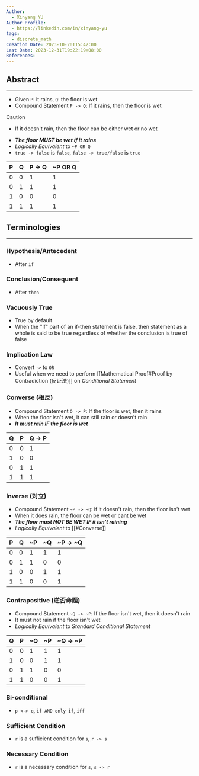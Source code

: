 ```yaml
---
Author:
  - Xinyang YU
Author Profile:
  - https://linkedin.com/in/xinyang-yu
tags:
  - discrete_math
Creation Date: 2023-10-20T15:42:00
Last Date: 2023-12-31T19:22:19+08:00
References: 
---
```

## Abstract
---
- Given `P`: it rains, `Q`: the floor is wet
- Compound Statement `P -> Q`: If it rains, then the floor is wet
>[!caution]
>- If it doesn't rain, then the floor can be either wet or no wet
- ***The floor MUST be wet if it rains***
- *Logically Equivalent* to `~P OR Q`
- `true -> false` is `false`, `false -> true/false` is `true`

| P   | Q   | P -> Q | ~P OR Q |
| --- | --- | ------ | ------- |
| 0   | 0   | 1      |     1    |
| 0   | 1   | 1      |      1   |
| 1   | 0   | 0      |       0  |
| 1   | 1   | 1      |      1   |


## Terminologies 
---
### Hypothesis/Antecedent
- After `if`
### Conclusion/Consequent
- After `then`
### Vacuously True
- True by default 
- When the "if" part of an if-then statement is false, then statement as a whole is said to be true regardless of whether the conclusion is true of false
### Implication Law
- Convert `->` to `OR` 
- Useful when we need to perform [[Mathematical Proof#Proof by Contradiction (反证法)]] on *Conditional Statement*
### Converse (相反)
- Compound Statement `Q -> P`: If the floor is wet, then it rains
- When the floor isn't wet, it can still rain or doesn't rain
- ***It must rain IF the floor is wet***

| Q   | P   | Q -> P |
| --- | --- | ------ |
| 0   | 0   | 1      |
| 1   | 0   | 0      |
| 0   | 1   | 1      |
| 1   | 1   | 1      |
### Inverse (对立)
- Compound Statement `~P -> ~Q`: if it doesn't rain, then the floor isn't wet
- When it does rain, the floor can be wet or cant be wet
- ***The floor must NOT BE WET IF it isn't raining***
- *Logically Equivalent* to [[#Converse]]

| P   | Q   | ~P  | ~Q  | ~P -> ~Q |
| --- | --- | --- | --- | -------- |
| 0   | 0   | 1   | 1    |        1  |
| 0   | 1   | 1    | 0    |        0  |
| 1   | 0   |  0   |  1   |     1     |
| 1   | 1   |   0  |   0  |      1    |
### Contrapositive (逆否命题)
- Compound Statement `~Q -> ~P`: If the floor isn't wet, then it doesn't rain 
- It must not rain if the floor isn't wet
- *Logically Equivalent* to *Standard Conditional Statement*

| Q   | P   | ~Q  | ~P  | ~Q -> ~P |
| --- | --- | --- | --- | -------- |
| 0   |  0   |  1   |   1  |   1       |
| 1   |   0  |   0  |    1 |    1      |
| 0   |    1 |    1 |    0 |      0    |
| 1    |    1 |    0 |    0 |    1      |
### Bi-conditional
- `p <-> q`, `if AND only if`, `iff`
### Sufficient Condition
- `r` is a sufficient condition for `s`, `r -> s`
### Necessary Condition
- `r` is a necessary condition for `s`, `s -> r`